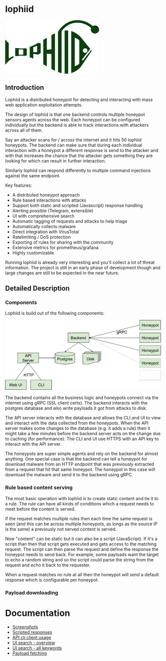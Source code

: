 # lophiid

![Lophiid logo](./images/logo-small.png)

## Introduction

Lophiid is a distributed honeypot for detecting and interacting with mass web
application exploitation attempts.

The design of lophiid is that one backend controls multiple honeypot sensors
agents across the web. Each honeypot can be configured individually but the
backend is able to track interactions with attackers across all of them.

Say an attacker scans for / across the internet and it hits 50 lophiid
honeypots. The backend can make sure that during each individual interaction
with a honeypot a different response is send to the attacker and with that
increases the chance that the attacker gets something they are looking for which
can result in further interaction.

Similarly lophiid can respond differently to multiple command injections against
the same endpoint.

Key features:

- A distributed honeypot approach
- Rule based interactions with attacks
- Support both static and scripted (Javascript) response handling
- Alerting possible (Telegram, extensible)
- UI with comprehensive search
- Automatic tagging of requests and attacks to help triage
- Automatically collects malware
- Direct integration with VirusTotal
- Ratelimiting / DoS protection
- Exporting of rules for sharing with the community
- Extensive metrics for prometheus/grafana
- Highly customizable

Running lophiid is already very interesting and you'll collect a lot of threat
information. The project is still in an early phase of development though and
large changes are still to be expected in the near future.

## Detailed Description
### Components

Lophiid is build out of the following components:

![Lophiid overview](./images/Lophiid-overview.png)

The backend contains all the business logic and honeypots connect via the
internet using gRPC (SSL client certs). The backend interacts with the postgres
database and also write payloads it got from attacks to disk.

The API server interacts with the database and allows the CLI and UI to view and
interact with the data collected from the honeypots. When the API server makes
some changes to the database (e.g. it adds a rule) then it might take a few minutes
before the backend server acts on the change due to caching (for performance).
The CLI and UI use HTTPS with an API key to interact with the API server.

The honeypots are super simple agents and rely on the backend for almost
anything. One special case is that the backend can tell a honeypot for download
malware from an HTTP endpoint that was previously extracted from a request that
hit that same honeypot. The honeypot in this case will download the malware and
send it to the backend using gRPC.

### Rule based content serving

The most basic operation with lophiid is to create static content and tie it to
a rule. The rule can have all kinds of conditions which a request needs to meet
before the content is served.

If the request matches multiple rules then each time the same request is seen
(and this can be across multiple honeypots, as longs as the source IP is the
same) a previously not served content is served.

Now "content" can be static but it can also be a script (JavaScript). If it's a
script than then that script gets executed and gets access to the matching
request. The script can then parse the request and define the response the
honeypot needs to send back.  For example, some payloads want the target to echo
a random string and so the script could parse the string from the request and
echo it back to the requester.

When a request matches no rule at all then the honeypot will send a
default response which is configurable per honeypot.

### Payload downloading


# Documentation

* [Screenshots](./SCREENSHOTS.md)
* [Scripted responses](./SCRIPTING.md)
* [API cli client usage](./API_CLIENT.md)
* [UI search - overview](./SEARCH.md)
* [UI search - all keywords](./SEARCH_KEYWORDS.md)
* [Payload fetching](./PAYLOAD_FETCHING.md)
